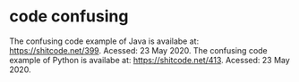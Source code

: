 # code confusing
The confusing code example of Java is availabe at: https://shitcode.net/399. Acessed: 23 May 2020.
The confusing code example of Python is availabe at: https://shitcode.net/413. Acessed: 23 May 2020.
